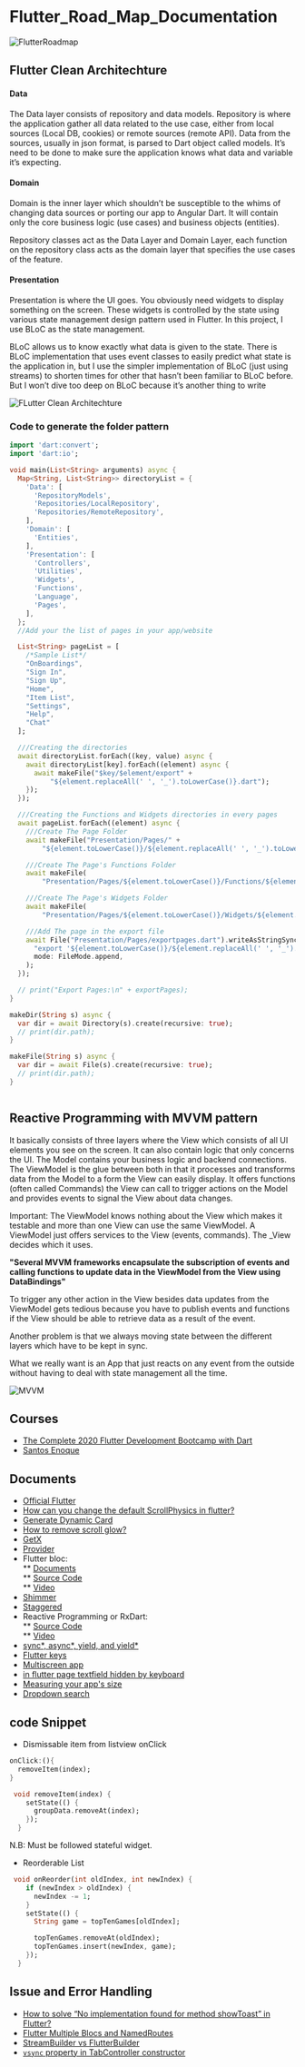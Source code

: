 # Flutter_Road_Map_Documentation

![FlutterRoadmap](https://user-images.githubusercontent.com/26745548/99886366-1d9c4900-2c66-11eb-91d5-6991b97eb984.png)

## Flutter Clean Architechture

#### Data
The Data layer consists of repository and data models. Repository is where the application gather all data related to the use case, either from local sources (Local DB, cookies) or remote sources (remote API). Data from the sources, usually in json format, is parsed to Dart object called models. It’s need to be done to make sure the application knows what data and variable it’s expecting.


#### Domain
Domain is the inner layer which shouldn’t be susceptible to the whims of changing data sources or porting our app to Angular Dart. It will contain only the core business logic (use cases) and business objects (entities).

Repository classes act as the Data Layer and Domain Layer, each function on the repository class acts as the domain layer that specifies the use cases of the feature.

#### Presentation
Presentation is where the UI goes. You obviously need widgets to display something on the screen. These widgets is controlled by the state using various state management design pattern used in Flutter. In this project, I use BLoC as the state management.

BLoC allows us to know exactly what data is given to the state. There is BLoC implementation that uses event classes to easily predict what state is the application in, but I use the simpler implementation of BLoC (just using streams) to shorten times for other that hasn’t been familiar to BLoC before. But I won’t dive too deep on BLoC because it’s another thing to write

![FLutter Clean Architechture](https://user-images.githubusercontent.com/56557098/103347921-9e9afb80-4ac2-11eb-8259-769d93bef2fd.jpg)

### Code to generate the folder pattern
```dart
import 'dart:convert';
import 'dart:io';

void main(List<String> arguments) async {
  Map<String, List<String>> directoryList = {
    'Data': [
      'RepositoryModels',
      'Repositories/LocalRepository',
      'Repositories/RemoteRepository',
    ],
    'Domain': [
      'Entities',
    ],
    'Presentation': [
      'Controllers',
      'Utilities',
      'Widgets',
      'Functions',
      'Language',
      'Pages',
    ],
  };
  //Add your the list of pages in your app/website

  List<String> pageList = [
    /*Sample List*/
    "OnBoardings",
    "Sign In",
    "Sign Up",
    "Home",
    "Item List",
    "Settings",
    "Help",
    "Chat"
  ];

  ///Creating the directories
  await directoryList.forEach((key, value) async {
    await directoryList[key].forEach((element) async {
      await makeFile("$key/$element/export" +
          "${element.replaceAll(' ', '_').toLowerCase()}.dart");
    });
  });

  ///Creating the Functions and Widgets directories in every pages
  await pageList.forEach((element) async {
    ///Create The Page Folder
    await makeFile("Presentation/Pages/" +
        "${element.toLowerCase()}/${element.replaceAll(' ', '_').toLowerCase()}Page.dart");

    ///Create The Page's Functions Folder
    await makeFile(
        "Presentation/Pages/${element.toLowerCase()}/Functions/${element.replaceAll(' ', '_').toLowerCase()}Functions.dart");

    ///Create The Page's Widgets Folder
    await makeFile(
        "Presentation/Pages/${element.toLowerCase()}/Widgets/${element.replaceAll(' ', '_').toLowerCase()}Widgets.dart");

    ///Add The page in the export file
    await File("Presentation/Pages/exportpages.dart").writeAsStringSync(
      "export '${element.toLowerCase()}/${element.replaceAll(' ', '_').toLowerCase()}Page.dart';\n",
      mode: FileMode.append,
    );
  });

  // print("Export Pages:\n" + exportPages);
}

makeDir(String s) async {
  var dir = await Directory(s).create(recursive: true);
  // print(dir.path);
}

makeFile(String s) async {
  var dir = await File(s).create(recursive: true);
  // print(dir.path);
}



```

## Reactive Programming with MVVM pattern
It basically consists of three layers where the View which consists of all UI elements you see on the screen. It can also contain logic that only concerns the UI. The Model contains your business logic and backend connections. The ViewModel is the glue between both in that it processes and transforms data from the Model to a form the View can easily display. It offers functions (often called Commands) the View can call to trigger actions on the Model and provides events to signal the View about data changes.

Important: The ViewModel knows nothing about the View which makes it testable and more than one View can use the same ViewModel. A ViewModel just offers services to the View (events, commands). The _View decides which it uses.

**"Several MVVM frameworks encapsulate the subscription of events and calling functions to update data in the ViewModel from the View using DataBindings"**

To trigger any other action in the View besides data updates from the ViewModel gets tedious because you have to publish events and functions if the View should be able to retrieve data as a result of the event.

Another problem is that we always moving state between the different layers which have to be kept in sync.

What we really want is an App that just reacts on any event from the outside without having to deal with state management all the time.

![MVVM](https://user-images.githubusercontent.com/26745548/103972805-fa871380-5197-11eb-9275-1ce108c3e499.png)


## Courses
* [The Complete 2020 Flutter Development Bootcamp with Dart](https://www.udemy.com/course/flutter-bootcamp-with-dart/)
* [Santos Enoque](https://www.youtube.com/channel/UCRl79zOEtiLCglAFZJJzEZQ)
## Documents
* [Official Flutter](https://flutter.dev/)
* [How can you change the default ScrollPhysics in flutter?](https://stackoverflow.com/questions/62809540/how-can-you-change-the-default-scrollphysics-in-flutter)
* [Generate Dynamic Card](https://mirfahim.medium.com/how-to-generate-dynamic-card-in-flutter-with-listview-builder-and-floatingactionbutton-f925ec8e81a5)
* [How to remove scroll glow?](https://stackoverflow.com/questions/51119795/how-to-remove-scroll-glow)
* [GetX](https://pub.dev/packages/get)
* [Provider](https://pub.dev/packages/provider)
* Flutter bloc: <br/>
 ** [Documents](https://bloclibrary.dev/#/flutterbloccoreconcepts)<br/>
 ** [Source Code](https://github.com/Jahidul007/hacker_news) <br/>
 ** [Video](https://www.youtube.com/watch?v=27EP04T824Y&ab_channel=CODEVILLAGE) 
* [Shimmer](https://pub.dev/packages/shimmer)
* [Staggered](https://pub.dev/packages/flutter_staggered_grid_view)
* Reactive Programming or RxDart: <br/>
 ** [Source Code](https://github.com/Jahidul007/Movie_App) <br/>
 ** [Video](https://www.youtube.com/watch?v=x4FKXw4Uvls&list=PL_Wj0DgxTlJc8E3ulwdekyVI4Wc819azh&index=1&ab_channel=ProgrammingAddict) 
* [sync*, async*, yield, and yield*](https://jelenaaa.medium.com/what-are-sync-async-yield-and-yield-in-dart-defe57d06381)
* [Flutter keys](https://youtu.be/kn0EOS-ZiIc)
* [Multiscreen app](https://medium.com/flutter-community/clean-navigation-in-flutter-using-generated-routes-891bd6e000df)
* [in flutter page textfield hidden by keyboard](https://stackoverflow.com/questions/54196213/in-flutter-page-textfield-hidden-by-keyboard)
* [Measuring your app's size](https://flutter.dev/docs/perf/app-size)
* [Dropdown search](https://pub.dev/packages/dropdown_search)
## code Snippet
* Dismissable item from listview onClick

```dart
onClick:(){
  removeItem(index);
}

 void removeItem(index) {
    setState(() {
      groupData.removeAt(index);
    });
  }
```
N.B: Must be followed stateful widget. 

* Reorderable List
```dart
 void onReorder(int oldIndex, int newIndex) {
    if (newIndex > oldIndex) {
      newIndex -= 1;
    }
    setState(() {
      String game = topTenGames[oldIndex];

      topTenGames.removeAt(oldIndex);
      topTenGames.insert(newIndex, game);
    });
  }
  ```
 ## Issue and Error Handling
 * [How to solve “No implementation found for method showToast” in Flutter?](https://stackoverflow.com/questions/62286575/how-to-solve-no-implementation-found-for-method-showtoast-in-flutter)
 * [Flutter Multiple Blocs and NamedRoutes](https://stackoverflow.com/questions/61060354/flutter-multiple-blocs-and-namedroutes)
 * [StreamBuilder vs FlutterBuilder](https://stackoverflow.com/questions/50844519/flutter-streambuilder-vs-futurebuilder)
 * [`vsync` property in TabController constructor](https://stackoverflow.com/questions/46851245/vsync-property-in-tabcontroller-constructor)


